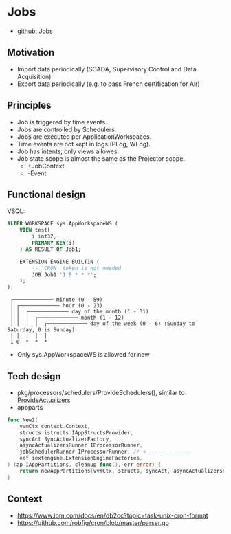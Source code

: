 # Jobs

- [github: Jobs](https://github.com/voedger/voedger/issues/1777)

## Motivation

- Import data periodically (SCADA, Supervisory Control and Data Acquisition)
- Export data periodically (e.g. to pass French certification for Air)

## Principles

- Job is triggered by time events.
- Jobs are controlled by Schedulers.
- Jobs are executed per ApplicationWorkspaces.
- Time events are not kept in logs (PLog, WLog).
- Job has intents, only views allowes.
- Job state scope is almost the same as the Projector scope.
  - +JobContext
  - -Event  

## Functional design

VSQL:
```sql
ALTER WORKSPACE sys.AppWorkspaceWS (
	VIEW test(
		i int32,
		PRIMARY KEY(i)
	) AS RESULT OF Job1;

	EXTENSION ENGINE BUILTIN (
		-- `CRON` token is not needed
		JOB Job1 '1 0 * * *';
	);
);
```

```
 ┌───────────── minute (0 - 59)
 │ ┌───────────── hour (0 - 23)
 │ │  ┌───────────── day of the month (1 - 31)
 │ │  │  ┌───────────── month (1 - 12)
 │ │  │  │  ┌───────────── day of the week (0 - 6) (Sunday to Saturday, 0 is Sunday)
 │ │  │  │  │
 1 0  *  *  *
```

- Only sys.AppWorkspaceWS is allowed for now

## Tech design
- pkg/processors/schedulers/ProvideSchedulers(), similar to [ProvideActualizers](https://github.com/voedger/voedger/blob/5cc5b443b1ba4969a521822dcf6f0474de80f767/pkg/projectors/provide.go#L21)
- appparts
```go
func New2(
	vvmCtx context.Context,
	structs istructs.IAppStructsProvider,
	syncAct SyncActualizerFactory,
	asyncActualizersRunner IProcessorRunner,
	jobSchedulerRunner IProcessorRunner, // <--------------- 
	eef iextengine.ExtensionEngineFactories,
) (ap IAppPartitions, cleanup func(), err error) {
	return newAppPartitions(vvmCtx, structs, syncAct, asyncActualizersRunner, jobSchedulerRunner, eef)
}
```



## Context

- https://www.ibm.com/docs/en/db2oc?topic=task-unix-cron-format
- https://github.com/robfig/cron/blob/master/parser.go
